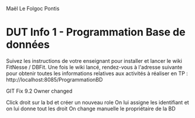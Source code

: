 Maël Le Folgoc Pontis

# DUT Info 1 - Programmation Base de données

Suivez les instructions de votre enseignant pour installer et lancer le wiki FitNesse / DBFit.
Une fois le wiki lancé, rendez-vous à l'adresse suivante pour obtenir toutes les informations relatives aux activités à réaliser en TP :
http://localhost:8085/ProgrammationBD

GIT Fix 9.2 Owner changed

Click droit sur la bd et créer un nouveau role
On lui assigne les identifiant et on lui donne tout les droit
On change manuelle le propriétaire de la BD 